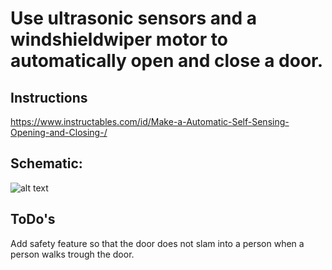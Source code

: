 # Use ultrasonic sensors and a windshieldwiper motor to automatically open and close a door. 

## Instructions
https://www.instructables.com/id/Make-a-Automatic-Self-Sensing-Opening-and-Closing-/

## Schematic: 
![alt text](https://github.com/sieuwe1/AutomaticDoor/blob/master/AutomaitcDoor.jpg)

## ToDo's
Add safety feature so that the door does not slam into a person when a person walks trough the door. 
